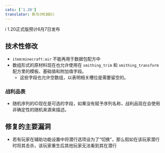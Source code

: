 ```yaml
---
cats: ['1.20']
translator: 斯乌(MCBBS)
---
```

i 1.20正式版预计6月7日发布
## 技术性修改
* `item`:`minecraft:air` 不能再用于数据包配方中
* 数组形式的原材料现在也允许使用在 `smithing_trim` 和 `smithing_transform` 配方里的模板、基础值和附加值字段。
	* 这些字段也允许空数组，以表明相关槽位是需要留空的。
### 战利品表
* 随机序列的ID现在是可选的字段，如果没有赋予序列名称，战利品现在会使用非确定性的随机来源来描述。
## 修复的主要漏洞
* 若有玩家在辅助功能设置中将潜行选项设为了“切换”，那么假如在该玩家潜行时将其击杀，该玩家重生后其他玩家无法看到其在潜行
